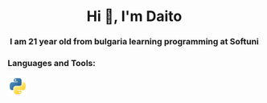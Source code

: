 <h1 align="center">Hi 👋, I'm Daito</h1>
<h3 align="center">I am 21 year old from bulgaria learning programming at Softuni</h3>


<h3 align="left">Languages and Tools:</h3>
<p align="left"> <a href="https://www.python.org" target="_blank"> <img src="https://raw.githubusercontent.com/devicons/devicon/master/icons/python/python-original.svg" alt="python" width="40" height="40"/> </a> </p>
